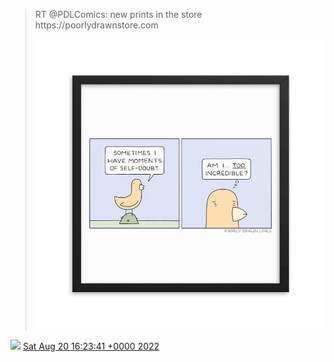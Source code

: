 > RT @PDLComics: new prints in the store https://poorlydrawnstore\.com 
> 
> ![](../../media/1561026194887385088-FanekMxVsAEhCl2.jpg)

<img src="../../media/tweet.ico" width="12" /> [Sat Aug 20 16:23:41 +0000 2022](https://twitter.com/DromerDenker/status/1561026194887385088)